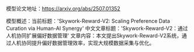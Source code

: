 模型论文地址：https://arxiv.org/abs/2507.01352

模型概述：当前标题：'Skywork-Reward-V2: Scaling Preference Data Curation via Human-AI Synergy'
中文文章标题：'Skywork-Reward-V2：通过人机协同扩展偏好数据管理'
文章内容：本文提出Skywork-Reward-V2系统，通过人机协同提升偏好数据管理效率，实现大规模数据采集与优化。
